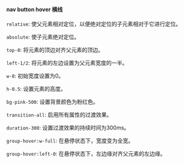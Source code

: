 #### nav button hover 横线

`relative`: 使父元素相对定位，以便绝对定位的子元素相对于它进行定位。

`absolute`: 使子元素绝对定位。

`top-0`: 将元素的顶边对齐父元素的顶边。

`left-1/2`: 将元素的左边设置为父元素宽度的一半。

`w-0`: 初始宽度设置为0。

`h-0.5`: 设置元素的高度。

`bg-pink-500`: 设置背景颜色为粉红色。

`transition-all`: 启用所有属性的过渡效果。

`duration-300`: 设置过渡效果的持续时间为300ms。

`group-hover:w-full`: 在悬停状态下，宽度变为全宽。

`group-hover:left-0`: 在悬停状态下，左边缘对齐父元素的左边缘。





